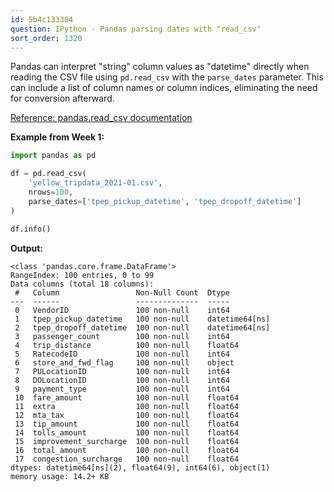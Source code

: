 ```yaml
---
id: 5b4c133384
question: IPython - Pandas parsing dates with "read_csv"
sort_order: 1320
---
```


Pandas can interpret "string" column values as "datetime" directly when reading the CSV file using `pd.read_csv` with the `parse_dates` parameter. This can include a list of column names or column indices, eliminating the need for conversion afterward.

[Reference: pandas.read_csv documentation](https://pandas.pydata.org/pandas-docs/stable/reference/api/pandas.read_csv.html)

**Example from Week 1:**

```python
import pandas as pd

df = pd.read_csv(
    'yellow_tripdata_2021-01.csv',
    nrows=100,
    parse_dates=['tpep_pickup_datetime', 'tpep_dropoff_datetime']
)

df.info()
```

**Output:**

```
<class 'pandas.core.frame.DataFrame'>
RangeIndex: 100 entries, 0 to 99
Data columns (total 18 columns):
 #   Column                 Non-Null Count  Dtype          
---  ------                 --------------  -----          
 0   VendorID               100 non-null    int64          
 1   tpep_pickup_datetime   100 non-null    datetime64[ns] 
 2   tpep_dropoff_datetime  100 non-null    datetime64[ns] 
 3   passenger_count        100 non-null    int64          
 4   trip_distance          100 non-null    float64        
 5   RatecodeID             100 non-null    int64          
 6   store_and_fwd_flag     100 non-null    object         
 7   PULocationID           100 non-null    int64          
 8   DOLocationID           100 non-null    int64          
 9   payment_type           100 non-null    int64          
 10  fare_amount            100 non-null    float64        
 11  extra                  100 non-null    float64        
 12  mta_tax                100 non-null    float64        
 13  tip_amount             100 non-null    float64        
 14  tolls_amount           100 non-null    float64        
 15  improvement_surcharge  100 non-null    float64        
 16  total_amount           100 non-null    float64        
 17  congestion_surcharge   100 non-null    float64        
dtypes: datetime64[ns](2), float64(9), int64(6), object(1)
memory usage: 14.2+ KB
```